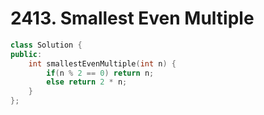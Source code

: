 # 2413. Smallest Even Multiple

```c++
class Solution {
public:
    int smallestEvenMultiple(int n) {
        if(n % 2 == 0) return n;
        else return 2 * n;
    }
};
```

